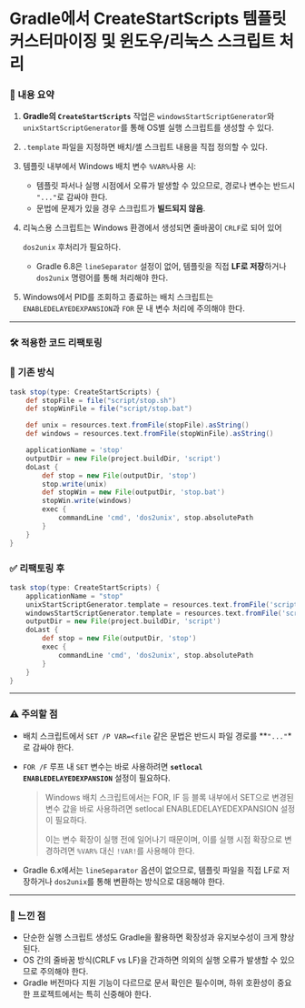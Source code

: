 # Gradle에서 CreateStartScripts 템플릿 커스터마이징 및 윈도우/리눅스 스크립트 처리

### 📌 내용 요약

1. **Gradle의 `CreateStartScripts`** 작업은 `windowsStartScriptGenerator`와 `unixStartScriptGenerator`를 통해 OS별 실행 스크립트를 생성할 수 있다.

2. `.template` 파일을 지정하면 배치/셸 스크립트 내용을 직접 정의할 수 있다.

3. 템플릿 내부에서 Windows 배치 변수 `%VAR%`사용 시:

   - 템플릿 파서나 실행 시점에서 오류가 발생할 수 있으므로, 경로나 변수는 반드시 `"..."`로 감싸야 한다.
   - 문법에 문제가 있을 경우 스크립트가 **빌드되지 않음**.

4. 리눅스용 스크립트는 Windows 환경에서 생성되면 줄바꿈이 `CRLF`로 되어 있어 

   `dos2unix` 후처리가 필요하다.

   - Gradle 6.8은 `lineSeparator` 설정이 없어, 템플릿을 직접 **LF로 저장**하거나 `dos2unix` 명령어를 통해 처리해야 한다.

5. Windows에서 PID를 조회하고 종료하는 배치 스크립트는 `ENABLEDELAYEDEXPANSION`과 `FOR` 문 내 변수 처리에 주의해야 한다.

------

### 🛠 적용한 코드 리팩토링

### 🔁 기존 방식

```groovy
task stop(type: CreateStartScripts) {
    def stopFile = file("script/stop.sh")
    def stopWinFile = file("script/stop.bat")

    def unix = resources.text.fromFile(stopFile).asString()
    def windows = resources.text.fromFile(stopWinFile).asString()

    applicationName = 'stop'
    outputDir = new File(project.buildDir, 'script')
    doLast {
        def stop = new File(outputDir, 'stop')
        stop.write(unix)
        def stopWin = new File(outputDir, 'stop.bat')
        stopWin.write(windows)
        exec {
            commandLine 'cmd', 'dos2unix', stop.absolutePath
        }
    }
}
```

### ✅ 리팩토링 후

```groovy
task stop(type: CreateStartScripts) {
    applicationName = "stop"
    unixStartScriptGenerator.template = resources.text.fromFile('script/stop.sh.template')
    windowsStartScriptGenerator.template = resources.text.fromFile('script/stop.bat.template')
    outputDir = new File(project.buildDir, 'script')
    doLast {
        def stop = new File(outputDir, 'stop')
        exec {
            commandLine 'cmd', 'dos2unix', stop.absolutePath
        }
    }
}
```

------

### ⚠️ 주의할 점

- 배치 스크립트에서 `SET /P VAR=<file` 같은 문법은 반드시 파일 경로를 **`"..."`*로 감싸야 한다.

- `FOR /F` 루프 내 `SET` 변수는 바로 사용하려면 **`setlocal ENABLEDELAYEDEXPANSION`** 설정이 필요하다.

  > Windows 배치 스크립트에서는 FOR, IF 등 블록 내부에서 SET으로 변경된 변수 값을 바로 사용하려면 setlocal ENABLEDELAYEDEXPANSION 설정이 필요하다.
  >
  > 이는 변수 확장이 실행 전에 일어나기 때문이며, 이를 실행 시점 확장으로 변경하려면 `%VAR%` 대신 `!VAR!`를 사용해야 한다.

- Gradle 6.x에서는 `lineSeparator` 옵션이 없으므로, 템플릿 파일을 직접 LF로 저장하거나 `dos2unix`를 통해 변환하는 방식으로 대응해야 한다.

------

### 🧠 느낀 점

- 단순한 실행 스크립트 생성도 Gradle을 활용하면 확장성과 유지보수성이 크게 향상된다.
- OS 간의 줄바꿈 방식(CRLF vs LF)을 간과하면 의외의 실행 오류가 발생할 수 있으므로 주의해야 한다.
- Gradle 버전마다 지원 기능이 다르므로 문서 확인은 필수이며, 하위 호환성이 중요한 프로젝트에서는 특히 신중해야 한다.